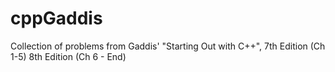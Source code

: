 # cppGaddis
Collection of problems from Gaddis' "Starting Out with C++", 7th Edition (Ch 1-5)
8th Edition (Ch 6 - End)
